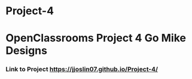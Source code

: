 # Project-4
# OpenClassrooms Project 4 Go Mike Designs
### Link to Project https://jjoslin07.github.io/Project-4/


